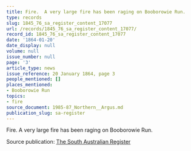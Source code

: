 ```yaml
---
title: Fire.  A very large fire has been raging on Booborowie Run.
type: records
slug: 1845_76_sa_register_content_17077
url: /records/1845_76_sa_register_content_17077/
record_id: 1845_76_sa_register_content_17077
date: '1864-01-20'
date_display: null
volume: null
issue_number: null
page: '3'
article_type: news
issue_reference: 20 January 1864, page 3
people_mentioned: []
places_mentioned:
- Booborowie Run
topics:
- fire
source_document: 1985-87_Northern__Argus.md
publication_slug: sa-register
---
```


Fire.  A very large fire has been raging on Booborowie Run.

Source publication: [The South Australian Register](/publications/sa-register/)
